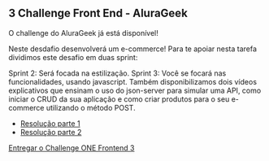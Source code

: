 ## 3 Challenge Front End - AluraGeek

O challenge do AluraGeek já está disponível!

Neste desdafio desenvolverá um e-commerce! Para te apoiar nesta tarefa dividimos este desafio em duas sprint:

Sprint 2: Será focada na estilização.
Sprint 3: Você se focará nas funcionalidades, usando javascript.
Também disponibilizamos dois vídeos explicativos que ensinam o uso do json-server para simular uma API, como iniciar o CRUD da sua aplicação e como criar produtos para o seu e-commerce utilizando o método POST.

- [Resolução parte 1](https://www.youtube.com/watch?v=nn6TcAkSsgY)
- [Resolução parte 2](https://www.youtube.com/watch?v=0mjdQEiQQhs)

[Entregar o Challenge ONE Frontend 3](https://www.alura.com.br/challenges/oracle-one-front-end/alurageek?_gl=1*vl0ose*_ga*MTQ5OTEwMDY5NC4xNjc1MzYyNDA4*_ga_59FP0KYKSM*MTY5MDk3NjI3MS44NS4xLjE2OTA5NzcwOTEuMC4wLjA.*_fplc*QWgyS092QTlJUFVrbzJHYkVWQjZYajNPc0dLUEx1Z2VyU3RQa3JRTHNxcWFkdnRqYXVxRmxuYWJUUlJZMWtOYmNVa04lMkJKTUY2bUklMkYwRzVyZUp6bU9qY2RkSXE4WWtJSTgxWXVsa3hhRklVSVptajdHMHhnZTJDWFlWUG5kQSUzRCUzRA..)